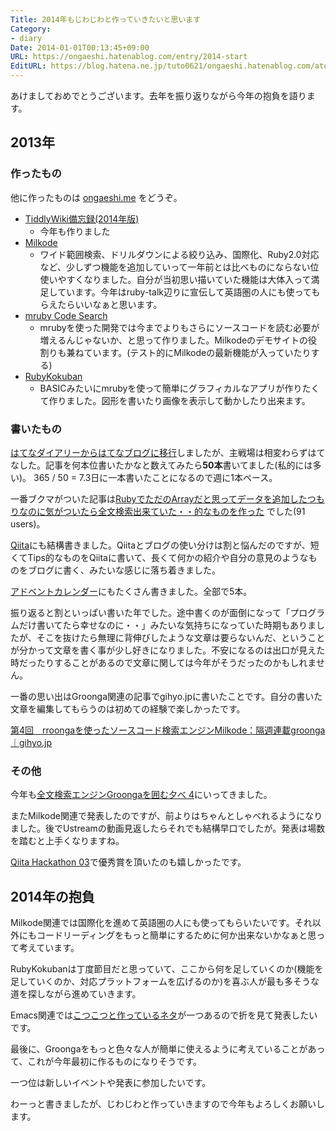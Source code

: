 ```yaml
---
Title: 2014年もじわじわと作っていきたいと思います
Category:
- diary
Date: 2014-01-01T00:13:45+09:00
URL: https://ongaeshi.hatenablog.com/entry/2014-start
EditURL: https://blog.hatena.ne.jp/tuto0621/ongaeshi.hatenablog.com/atom/entry/12921228815715502040
---
```


あけましておめでとうございます。去年を振り返りながら今年の抱負を語ります。

## 2013年
### 作ったもの
他に作ったものは [ongaeshi.me](http://ongaeshi.me/) をどうぞ。

- [TiddlyWiki備忘録(2014年版)](http://ongaeshi.hatenablog.com/entry/tiddlywiki-2014)
  - 今年も作りました
- [Milkode](http://milkode.ongaeshi.me/)
  - ワイド範囲検索、ドリルダウンによる絞り込み、国際化、Ruby2.0対応など、少しずつ機能を追加していって一年前とは比べものにならない位使いやすくなりました。自分が当初思い描いていた機能は大体入って満足しています。今年はruby-talk辺りに宣伝して英語圏の人にも使ってもらえたらいいなぁと思います。
- [mruby Code Search](http://mruby-code-search.ongaeshi.me/)
  - mrubyを使った開発では今までよりもさらにソースコードを読む必要が増えるんじゃないか、と思って作りました。Milkodeのデモサイトの役割りも兼ねています。(テスト的にMilkodeの最新機能が入っていたりする)
- [RubyKokuban](https://github.com/ongaeshi/rubykokuban-gem)
  - BASICみたいにmrubyを使って簡単にグラフィカルなアプリが作りたくて作りました。図形を書いたり画像を表示して動かしたり出来ます。

### 書いたもの
[はてなダイアリーからはてなブログに移行](http://ongaeshi.hatenablog.com/entry/2013/02/25/151644)しましたが、主戦場は相変わらずはてなした。記事を何本位書いたかなと数えてみたら<b>50本</b>書いてました(私的には多い)。 365 / 50 = 7.3日に一本書いたことになるので週に1本ペース。

一番ブクマがついた記事は[RubyでただのArrayだと思ってデータを追加したつもりなのに気がついたら全文検索出来ていた・・的なものを作った](http://ongaeshi.hatenablog.com/entry/ruby-grn-array) でした(91 users)。

[Qiita](http://qiita.com/ongaeshi)にも結構書きました。Qiitaとブログの使い分けは割と悩んだのですが、短くてTips的なものをQiitaに書いて、長くて何かの紹介や自分の意見のようなものをブログに書く、みたいな感じに落ち着きました。

[アドベントカレンダー](http://ongaeshi.hatenablog.com/entry/advent-calendar-2014)にもたくさん書きました。全部で5本。

振り返ると割といっぱい書いた年でした。途中書くのが面倒になって「プログラムだけ書いてたら幸せなのに・・」みたいな気持ちになっていた時期もありましたが、そこを抜けたら無理に背伸びしたような文章は要らないんだ、ということが分かって文章を書く事が少し好きになりました。不安になるのは出口が見えた時だったりすることがあるので文章に関しては今年がそうだったのかもしれません。

一番の思い出はGroonga関連の記事でgihyo.jpに書いたことです。自分の書いた文章を編集してもらうのは初めての経験で楽しかったです。

[第4回　rroongaを使ったソースコード検索エンジンMilkode：隔週連載groonga｜gihyo.jp](http://gihyo.jp/dev/clip/01/groonga/0004)

### その他
今年も[全文検索エンジンGroongaを囲む夕べ 4](http://ongaeshi.hatenablog.com/entry/groonga04)にいってきました。

またMilkode関連で発表したのですが、前よりはちゃんとしゃべれるようになりました。後でUstreamの動画見返したらそれでも結構早口でしたが。発表は場数を踏むと上手くなりますね。

[Qiita Hackathon 03](http://ongaeshi.hatenablog.com/entry/20130206/1360164614)で優秀賞を頂いたのも嬉しかったです。

## 2014年の抱負
Milkode関連では国際化を進めて英語圏の人にも使ってもらいたいです。それ以外にもコードリーディングをもっと簡単にするために何か出来ないかなぁと思って考えています。

RubyKokubanは丁度節目だと思っていて、ここから何を足していくのか(機能を足していくのか、対応プラットフォームを広げるのか)を喜ぶ人が最も多そうな道を探しながら進めていきます。

Emacs関連では[こつこつと作っているネタ](https://github.com/ongaeshi/emacs-brave)が一つあるので折を見て発表したいです。

最後に、Groongaをもっと色々な人が簡単に使えるように考えていることがあって、これが今年最初に作るものになりそうです。

一つ位は新しいイベントや発表に参加したいです。

わーっと書きましたが、じわじわと作っていきますので今年もよろしくお願いします。
